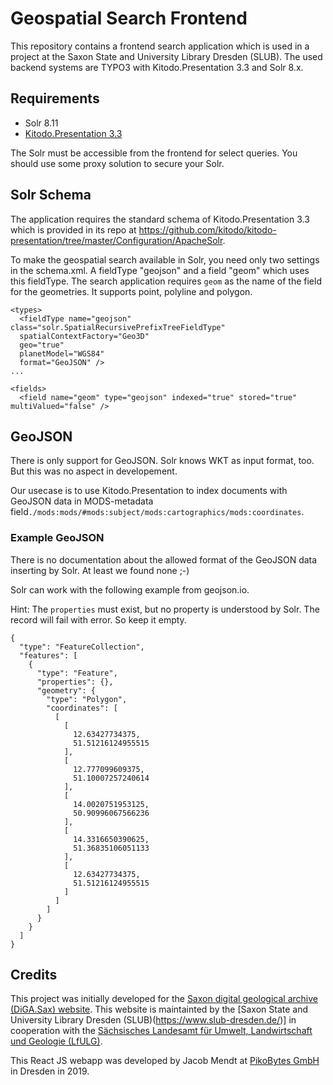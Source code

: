 # Geospatial Search Frontend

This repository contains a frontend search application which is used in a project at the Saxon State and University Library Dresden (SLUB). The used backend systems are TYPO3 with Kitodo.Presentation 3.3 and Solr 8.x.

## Requirements

* Solr 8.11
* [Kitodo.Presentation 3.3](https://github.com/kitodo/kitodo-presentation)

The Solr must be accessible from the frontend for select queries. You should use some proxy solution to secure your Solr.

## Solr Schema

The application requires the standard schema of Kitodo.Presentation 3.3 which is provided in its repo at https://github.com/kitodo/kitodo-presentation/tree/master/Configuration/ApacheSolr.

To make the geospatial search available in Solr, you need only two settings in the schema.xml. A fieldType "geojson" and a field "geom" which uses this fieldType.
The search application requires `geom` as the name of the field for the geometries. It supports point, polyline and polygon.

```
<types>
  <fieldType name="geojson" class="solr.SpatialRecursivePrefixTreeFieldType"
  spatialContextFactory="Geo3D"
  geo="true"
  planetModel="WGS84"
  format="GeoJSON" />
...

<fields>
  <field name="geom" type="geojson" indexed="true" stored="true" multiValued="false" />
```

## GeoJSON

There is only support for GeoJSON. Solr knows WKT as input format, too. But this was no aspect in developement.

Our usecase is to use Kitodo.Presentation to index documents with GeoJSON data in MODS-metadata field`./mods:mods/#mods:subject/mods:cartographics/mods:coordinates`.

### Example GeoJSON

There is no documentation about the allowed format of the GeoJSON data inserting by Solr. At least we found none ;-)

Solr can work with the following example from geojson.io.

Hint: The `properties` must exist, but no property is understood by Solr. The record will fail with error. So keep it empty.

```
{
  "type": "FeatureCollection",
  "features": [
    {
      "type": "Feature",
      "properties": {},
      "geometry": {
        "type": "Polygon",
        "coordinates": [
          [
            [
              12.63427734375,
              51.51216124955515
            ],
            [
              12.777099609375,
              51.10007257240614
            ],
            [
              14.0020751953125,
              50.90996067566236
            ],
            [
              14.3316650390625,
              51.36835106051133
            ],
            [
              12.63427734375,
              51.51216124955515
            ]
          ]
        ]
      }
    }
  ]
}
```

## Credits

This project was initially developed for the [Saxon digital geological archive (DiGA.Sax) website](https://www.digas.sachsen.de). This website is maintainted by the [Saxon State and University Library Dresden (SLUB)(https://www.slub-dresden.de/)] in cooperation with the [Sächsisches Landesamt für Umwelt, Landwirtschaft und Geologie (LfULG)](https://www.lfulg.sachsen.de/).

This React JS webapp was developed by Jacob Mendt at [PikoBytes GmbH](https://pikobytes.de/) in Dresden in 2019.
